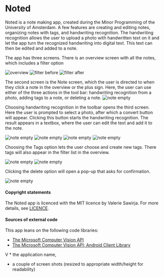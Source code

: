 # Noted

Noted is a note making app, created during the Minor Programming of the University of Amsterdam. A few features are creating and editing notes, organizing notes with tags, and handwriting recognition. The handwriting recognition allows the user to upload a photo with handwritten text on it and let the app turn the recognized handwriting into digital text. This text can then be edited and added to a note.

The app has three screens. There is an overview screen with all the notes, which includes a filter option

![overview](https://github.com/inayrus/FinalAppProject/blob/master/doc/Screenshot_overview.png)
![filter before](https://github.com/inayrus/FinalAppProject/blob/master/doc/Screenshot_filter_before.png)
![filter after](https://github.com/inayrus/FinalAppProject/blob/master/doc/Screenshot_filter_postlist.png)

The second screen is the Note screen, which the user is directed to when they click a note in the overview or the plus sign. Here, the user can use either of the three actions in the tool bar: handwriting recognition from a photo, adding tags to a note, or deleting a note.
![note empty](https://github.com/inayrus/FinalAppProject/blob/master/doc/Screenshot_note_empty.png)

Choosing handwriting recognition in the toolbar opens the third screen. Here the user is prompted to select a photo, after which a convert button will appear. Clicking this button starts the handwriting recognition. The result appears in a textbox, where the user can edit the text and add it to the note.

![note empty](https://github.com/inayrus/FinalAppProject/blob/master/doc/Screenshot_hand_empty.png)
![note empty](https://github.com/inayrus/FinalAppProject/blob/master/doc/Screenshot_hand_photo.png)
![note empty](https://github.com/inayrus/FinalAppProject/blob/master/doc/Screenshot_hand_complete.png)
![note empty](https://github.com/inayrus/FinalAppProject/blob/master/doc/Screenshot_note_added.png)

Choosing the Tags option lets the user choose and create new tags. There tags will also appear in the filter list in the overview.

![note empty](https://github.com/inayrus/FinalAppProject/blob/master/doc/Screenshot_note_addtag.png)
![note empty](https://github.com/inayrus/FinalAppProject/blob/master/doc/Screenshot_filter_newtag.png)

Clicking the delete option will open a pop-up that asks for confirmation.

![note empty](https://github.com/inayrus/FinalAppProject/blob/master/doc/Screenshot_note_delete.png)


#### Copyright statements
The Noted app is licenced with the MIT licence by Valerie Sawirja. For more details, see [LICENCE](https://github.com/inayrus/FinalAppProject/blob/master/LICENCE.md).

#### Sources of external code
This app leans on the following code libraries:
* [The Microsoft Computer Vision API](https://azure.microsoft.com/en-gb/services/cognitive-services/computer-vision/)
* [The Microsoft Computer Vision API: Android Client Library](https://github.com/microsoft/Cognitive-Vision-Android)



V * the application name,
* a couple of screen shots (resized to appropriate width/height for readability)
